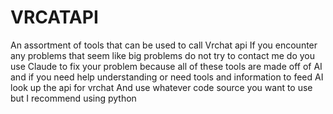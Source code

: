 # VRCATAPI
An assortment of tools that can be used to call Vrchat api
If you encounter any problems that seem like big problems do not try to contact me do you use Claude to fix your problem because all of these tools are made off of AI and if you need help understanding or need tools and information to feed AI look up the api for vrchat And use whatever code source you want to use but I recommend using python
